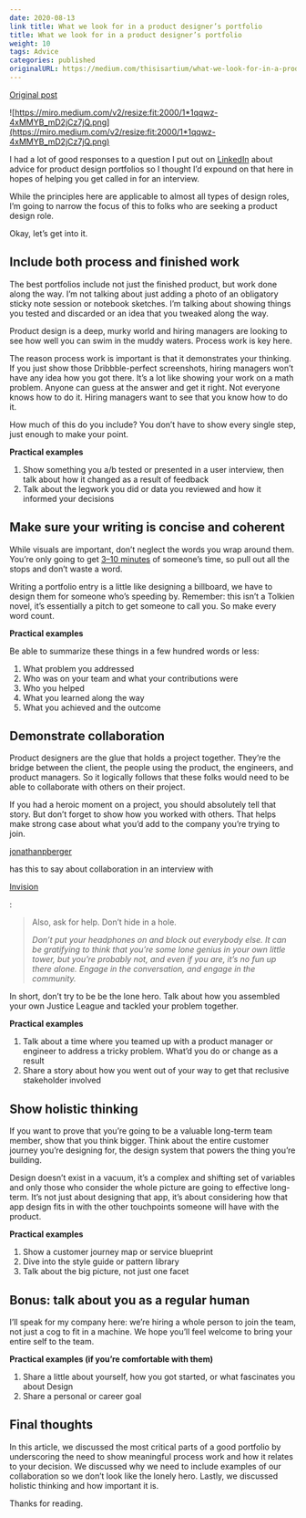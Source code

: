 ```yaml
---
date: 2020-08-13
link title: What we look for in a product designer’s portfolio
title: What we look for in a product designer’s portfolio
weight: 10
tags: Advice
categories: published
originalURL: https://medium.com/thisisartium/what-we-look-for-in-a-product-designers-portfolio-d7ae90056a3b
---
```


[Original post](https://medium.com/thisisartium/what-we-look-for-in-a-product-designers-portfolio-d7ae90056a3b)

![https://miro.medium.com/v2/resize:fit:2000/1*1qqwz-4xMMYB_mD2jCz7jQ.png](https://miro.medium.com/v2/resize:fit:2000/1*1qqwz-4xMMYB_mD2jCz7jQ.png)

I had a lot of good responses to a question I put out on [LinkedIn](https://www.linkedin.com/feed/update/urn:li:activity:6687366713492803584/) about advice for product design portfolios so I thought I’d expound on that here in hopes of helping you get called in for an interview.

While the principles here are applicable to almost all types of design roles, I’m going to narrow the focus of this to folks who are seeking a product design role.

Okay, let’s get into it.

## **Include both process and finished work**

The best portfolios include not just the finished product, but work done along the way. I’m not talking about just adding a photo of an obligatory sticky note session or notebook sketches. I’m talking about showing things you tested and discarded or an idea that you tweaked along the way.

Product design is a deep, murky world and hiring managers are looking to see how well you can swim in the muddy waters. Process work is key here.

The reason process work is important is that it demonstrates your thinking. If you just show those Dribbble-perfect screenshots, hiring managers won’t have any idea how you got there. It’s a lot like showing your work on a math problem. Anyone can guess at the answer and get it right. Not everyone knows how to do it. Hiring managers want to see that you know how to do it.

How much of this do you include? You don’t have to show every single step, just enough to make your point.

**Practical examples**

1. Show something you a/b tested or presented in a user interview, then talk about how it changed as a result of feedback
2. Talk about the legwork you did or data you reviewed and how it informed your decisions

## **Make sure your writing is concise and coherent**

While visuals are important, don’t neglect the words you wrap around them. You’re only going to get [3–10 minutes](https://uxdesign.cc/ever-wonder-how-recruiters-look-at-your-design-portfolio-cc8dd1ecb698) of someone’s time, so pull out all the stops and don’t waste a word.

Writing a portfolio entry is a little like designing a billboard, we have to design them for someone who’s speeding by. Remember: this isn’t a Tolkien novel, it’s essentially a pitch to get someone to call you. So make every word count.

**Practical examples**

Be able to summarize these things in a few hundred words or less:

1. What problem you addressed
2. Who was on your team and what your contributions were
3. Who you helped
4. What you learned along the way
5. What you achieved and the outcome

## **Demonstrate collaboration**

Product designers are the glue that holds a project together. They’re the bridge between the client, the people using the product, the engineers, and product managers. So it logically follows that these folks would need to be able to collaborate with others on their project.

If you had a heroic moment on a project, you should absolutely tell that story. But don’t forget to show how you worked with others. That helps make strong case about what you’d add to the company you’re trying to join.

[jonathanpberger](https://medium.com/u/bcdcaf48bb81?source=post_page-----d7ae90056a3b--------------------------------)

has this to say about collaboration in an interview with

[Invision](https://www.invisionapp.com/inside-design/inside-design-team-pivotal-labs/)

:

> Also, ask for help. Don’t hide in a hole.
> 
> 
> *Don’t put your headphones on and block out everybody else. It can be gratifying to think that you’re some lone genius in your own little tower, but you’re probably not, and even if you are, it’s no fun up there alone. Engage in the conversation, and engage in the community.*
> 

In short, don’t try to be be the lone hero. Talk about how you assembled your own Justice League and tackled your problem together.

**Practical examples**

1. Talk about a time where you teamed up with a product manager or engineer to address a tricky problem. What’d you do or change as a result
2. Share a story about how you went out of your way to get that reclusive stakeholder involved

## **Show holistic thinking**

If you want to prove that you’re going to be a valuable long-term team member, show that you think bigger. Think about the entire customer journey you’re designing for, the design system that powers the thing you’re building.

Design doesn’t exist in a vacuum, it’s a complex and shifting set of variables and only those who consider the whole picture are going to effective long-term. It’s not just about designing that app, it’s about considering how that app design fits in with the other touchpoints someone will have with the product.

**Practical examples**

1. Show a customer journey map or service blueprint
2. Dive into the style guide or pattern library
3. Talk about the big picture, not just one facet

## **Bonus: talk about you as a regular human**

I’ll speak for my company here: we’re hiring a whole person to join the team, not just a cog to fit in a machine. We hope you’ll feel welcome to bring your entire self to the team.

**Practical examples (if you’re comfortable with them)**

1. Share a little about yourself, how you got started, or what fascinates you about Design
2. Share a personal or career goal

## **Final thoughts**

In this article, we discussed the most critical parts of a good portfolio by underscoring the need to show meaningful process work and how it relates to your decision. We discussed why we need to include examples of our collaboration so we don’t look like the lonely hero. Lastly, we discussed holistic thinking and how important it is.

Thanks for reading.